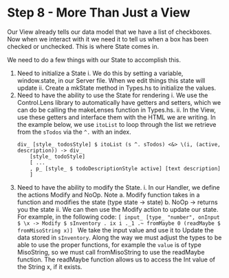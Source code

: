 Step 8 - More Than Just a View
====================================

Our View already tells our data model that we have a list of checkboxes. Now when we interact with it we need it to tell us when a box has been checked or unchecked. This is where State comes in. 

We need to do a few things with our State to accomplish this. 
1. Need to initialize a State 
    i. We do this by setting a variable, window.state, in our Server file. When we edit things this state will update
    ii. Create a mkState method in Types.hs to initialize the values. 
2. Need to have the ability to use the State for rendering 
    i. We use the Control.Lens library to automatically have getters and setters, which we can do be calling the makeLenses function in Types.hs. 
    ii. In the View, use these getters and interface them with the HTML we are writing. In the example below, we use `itoList` to loop through the list we retrieve from the `sTodos` via the `^.` with an index.
    ```
    div_ [style_ todosStyle] $ itoList (s ^. sTodos) <&> \(i, (active, description)) -> div_
        [style_ todoStyle]
        [ ... 
        , p_ [style_ $ todoDescriptionStyle active] [text description]
        ]
    ```
3. Need to have the ability to modify the State. 
    i. In our Handler, we define the actions Modify and NoOp. Note 
        a. Modify function takes in a function and modifies the state (type state -> state)
        b. NoOp -> returns you the state
    ii. We can then use the Modify action to update our state. For example, in the following code: 
    `[ input_ [type_ "number", onInput $ \x -> Modify $ sInventory . ix i ._1 .~ fromMaybe 0 (readMaybe $ fromMisoString x)] `
    We take the input value and use it to Update the data stored in `sInventory`. Along the way we must adjust the types to be able to use the proper functions, for example the `value` is of type MisoString, so we must call fromMisoString to use the readMaybe function. The readMaybe function allows us to access the Int value of the String x, if it exists. 
    
